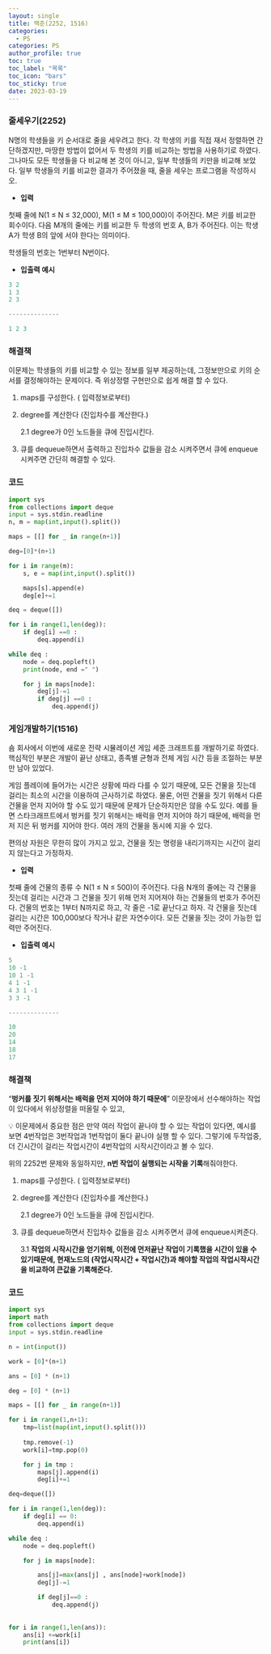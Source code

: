 ```yaml
---
layout: single
title: 백준(2252, 1516)
categories:
  - PS
categories: PS
author_profile: true
toc: true
toc_label: "목록"
toc_icon: "bars"
toc_sticky: true
date: 2023-03-19 
---
```


### 줄세우기(2252)

N명의 학생들을 키 순서대로 줄을 세우려고 한다. 각 학생의 키를 직접 재서 정렬하면 간단하겠지만, 마땅한 방법이 없어서 두 학생의 키를 비교하는 방법을 사용하기로 하였다. 그나마도 모든 학생들을 다 비교해 본 것이 아니고, 일부 학생들의 키만을 비교해 보았다. 일부 학생들의 키를 비교한 결과가 주어졌을 때, 줄을 세우는 프로그램을 작성하시오.

- **입력**

첫째 줄에 N(1 ≤ N ≤ 32,000), M(1 ≤ M ≤ 100,000)이 주어진다. M은 키를 비교한 회수이다. 다음 M개의 줄에는 키를 비교한 두 학생의 번호 A, B가 주어진다. 이는 학생 A가 학생 B의 앞에 서야 한다는 의미이다.

학생들의 번호는 1번부터 N번이다.

- **입출력 예시**

```python
3 2
1 3
2 3

--------------

1 2 3
```

### 해결책

이문제는 학생들의 키를 비교할 수 있는 정보를 일부 제공하는데, 그정보만으로 키의 순서를 결정해야하는 문제이다. 즉 위상정렬 구현만으로 쉽게 해결 할 수 있다.

1. maps를 구성한다. ( 입력정보로부터)
2. degree를 계산한다 (진입차수를 계산한다.)
    
    2.1 degree가 0인 노드들을 큐에 진입시킨다.
    
3. 큐를 dequeue하면서 출력하고  진입차수 값들을 감소 시켜주면서 큐에 enqueue시켜주면 간단히 해결할 수 있다. 

### 코드

```python
import sys
from collections import deque
input = sys.stdin.readline
n, m = map(int,input().split())

maps = [[] for _ in range(n+1)]

deg=[0]*(n+1)

for i in range(m):
    s, e = map(int,input().split())

    maps[s].append(e)
    deg[e]+=1

deq = deque([])

for i in range(1,len(deg)):
    if deg[i] ==0 :
        deq.append(i)

while deq :
    node = deq.popleft()
    print(node, end =" ")

    for j in maps[node]:
        deg[j]-=1
        if deg[j] ==0 :
            deq.append(j)
```

### 게임개발하기(1516)

숌 회사에서 이번에 새로운 전략 시뮬레이션 게임 세준 크래프트를 개발하기로 하였다. 핵심적인 부분은 개발이 끝난 상태고, 종족별 균형과 전체 게임 시간 등을 조절하는 부분만 남아 있었다.

게임 플레이에 들어가는 시간은 상황에 따라 다를 수 있기 때문에, 모든 건물을 짓는데 걸리는 최소의 시간을 이용하여 근사하기로 하였다. 물론, 어떤 건물을 짓기 위해서 다른 건물을 먼저 지어야 할 수도 있기 때문에 문제가 단순하지만은 않을 수도 있다. 예를 들면 스타크래프트에서 벙커를 짓기 위해서는 배럭을 먼저 지어야 하기 때문에, 배럭을 먼저 지은 뒤 벙커를 지어야 한다. 여러 개의 건물을 동시에 지을 수 있다.

편의상 자원은 무한히 많이 가지고 있고, 건물을 짓는 명령을 내리기까지는 시간이 걸리지 않는다고 가정하자.

- **입력**

첫째 줄에 건물의 종류 수 N(1 ≤ N ≤ 500)이 주어진다. 다음 N개의 줄에는 각 건물을 짓는데 걸리는 시간과 그 건물을 짓기 위해 먼저 지어져야 하는 건물들의 번호가 주어진다. 건물의 번호는 1부터 N까지로 하고, 각 줄은 -1로 끝난다고 하자. 각 건물을 짓는데 걸리는 시간은 100,000보다 작거나 같은 자연수이다. 모든 건물을 짓는 것이 가능한 입력만 주어진다.

- **입출력 예시**

```python
5
10 -1
10 1 -1
4 1 -1
4 3 1 -1
3 3 -1

--------------

10
20
14
18
17
```

### 해결책

“**벙커를 짓기 위해서는 배럭을 먼저 지어야 하기 때문에**” 이문장에서 선수해야하는 작업이 있다에서 위상정렬을 떠올릴 수 있고,

<aside>
💡 이문제에서 중요한 점은 만약 여러 작업이 끝나야 할 수 있는 작업이 있다면, 예시를 보면 4번작업은 3번작업과 1번작업이 둘다 끝나야 실행 할 수 있다. 그렇기에 두작업중, 더 긴시간이 걸리는 작업시간이 4번작업의 시작시간이라고 볼 수 있다.

</aside>

위의 2252번 문제와 동일하지만, **n번 작업이 실행되는 시작을 기록**해줘야한다. 

1. maps를 구성한다. ( 입력정보로부터)
2. degree를 계산한다 (진입차수를 계산한다.)
    
    2.1 degree가 0인 노드들을 큐에 진입시킨다.
    
3. 큐를 dequeue하면서 진입차수 값들을 감소 시켜주면서 큐에 enqueue시켜준다.
    
    3.1 **작업의 시작시간을 얻기위해, 이전에 먼저끝난 작업이 기록했을 시간이 있을 수 있기때문에, 현재노드의 (작업시작시간 + 작업시간)과 해야할 작업의 작업시작시간을 비교하여 큰값을 기록해준다.**
    

### 코드

```python
import sys
import math
from collections import deque
input = sys.stdin.readline

n = int(input())

work = [0]*(n+1)

ans = [0] * (n+1)

deg = [0] * (n+1)

maps = [[] for _ in range(n+1)]

for i in range(1,n+1):
    tmp=list(map(int,input().split()))
    
    tmp.remove(-1)
    work[i]=tmp.pop(0)

    for j in tmp :
        maps[j].append(i)
        deg[i]+=1

deq=deque([])

for i in range(1,len(deg)):
    if deg[i] == 0:
        deq.append(i)

while deq :
    node = deq.popleft()

    for j in maps[node]:

        ans[j]=max(ans[j] , ans[node]+work[node])
        deg[j]-=1

        if deg[j]==0 :
            deq.append(j)
        
        
for i in range(1,len(ans)):
    ans[i] +=work[i]
    print(ans[i])
```